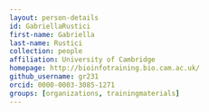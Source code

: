 ```yaml
---
layout: person-details
id: GabriellaRustici
first-name: Gabriella
last-name: Rustici
collection: people
affiliation: University of Cambridge
homepage: http://bioinfotraining.bio.cam.ac.uk/
github_username: gr231
orcid: 0000-0003-3085-1271
groups: [organizations, trainingmaterials]
---
```

